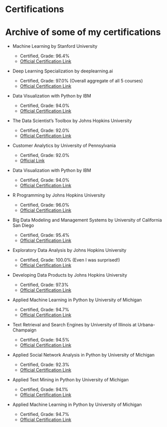 # Certifications

# Archive of some of my certifications

- Machine Learning by Stanford University                                    
   - Certified, Grade: 96.4%
   - [Official Certification Link](https://www.coursera.org/account/accomplishments/verify/LDFQWVUJF5JM)
   
 - Deep Learning Specialization by deeplearning.ai
   - Certified, Grade: 97.0% (Overall aggregate of all 5 courses)
   - [Official Certification Link](https://www.coursera.org/account/accomplishments/specialization/FKT8QHMAEQ68)

- Data Visualization with Python by IBM                                      
   - Certified, Grade: 94.0%
   - [Official Certification Link](https://www.coursera.org/account/accomplishments/verify/GV2BQ2P6JWPX)

- The Data Scientist’s Toolbox by Johns Hopkins University                                      
   - Certified, Grade: 92.0%
   - [Official Certification Link](https://www.coursera.org/account/accomplishments/verify/H4TKV874RHFN)

 - Customer Analytics by University of Pennsylvania                                      
   - Certified, Grade: 92.0%
   - [Official Link](https://www.coursera.org/account/accomplishments/verify/VCWK5HVPQ9RV)

- Data Visualization with Python by IBM                                      
   - Certified, Grade: 94.0%
   - [Official Certification Link](https://www.coursera.org/account/accomplishments/verify/GV2BQ2P6JWPX)
   
- R Programming by Johns Hopkins University                                     
   - Certified, Grade: 96.0%
   - [Official Certification Link](https://www.coursera.org/account/accomplishments/verify/UBVY4AJ2RDVL)
   
- Big Data Modeling and Management Systems by University of California San Diego                                    
   - Certified, Grade: 95.4%
   - [Official Certification Link](https://www.coursera.org/account/accomplishments/verify/PD2MTH63WUNB)
   
- Exploratory Data Analysis by Johns Hopkins University                                    
   - Certified, Grade: 100.0% (Even I was surprised!)
   - [Official Certification Link](https://www.coursera.org/account/accomplishments/verify/Z6E6XFDPG2EF)
   
- Developing Data Products by Johns Hopkins University                                    
   - Certified, Grade: 97.3% 
   - [Official Certification Link](https://www.coursera.org/account/accomplishments/verify/TWFVL3RA5EA6)
   
- Applied Machine Learning in Python by University of Michigan                                    
   - Certified, Grade: 94.7% 
   - [Official Certification Link](https://www.coursera.org/account/accomplishments/verify/3CNHHXUKQWU8)
       
- Text Retrieval and Search Engines by University of Illinois at Urbana-Champaign                                    
   - Certified, Grade: 94.5% 
   - [Official Certification Link](https://www.coursera.org/account/accomplishments/verify/63BKD66EB9T5)
       
- Applied Social Network Analysis in Python by University of Michigan
   - Certified, Grade: 92.3% 
   - [Official Certification Link](https://www.coursera.org/account/accomplishments/verify/XT5SQ7T7GAQD)
   
- Applied Text Mining in Python by University of Michigan
   - Certified, Grade: 94.1% 
   - [Official Certification Link](https://www.coursera.org/account/accomplishments/verify/KQYHU68SGU7L)
   
- Applied Machine Learning in Python by University of Michigan
   - Certified, Grade: 94.7% 
   - [Official Certification Link](https://www.coursera.org/account/accomplishments/verify/3CNHHXUKQWU8)
  
    
 
     
     


   
 

   

